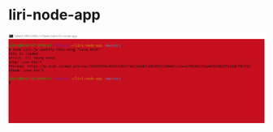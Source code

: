 # liri-node-app
![Spotify](https://raw.githubusercontent.com/SabrinaThong/liri-node-app/master/screenshots/Spotify%20.png)
